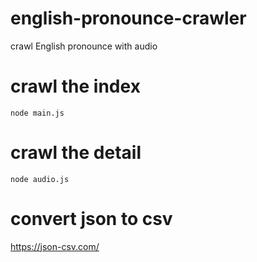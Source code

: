 # english-pronounce-crawler
crawl English pronounce with audio

# crawl the index
`node main.js`

# crawl the detail
`node audio.js`

# convert json to csv
https://json-csv.com/

